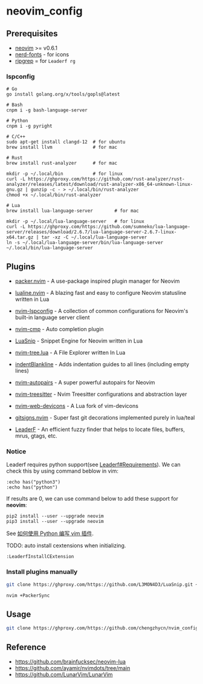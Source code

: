 # neovim_config
## Prerequisites
* [neovim](https://github.com/neovim/neovim/releases) >= v0.6.1
* [nerd-fonts](https://github.com/ryanoasis/nerd-fonts) - for icons
* [ripgrep](https://github.com/BurntSushi/ripgrep) = for `Leaderf rg`

### lspconfig

```
# Go
go install golang.org/x/tools/gopls@latest

# Bash
cnpm i -g bash-language-server

# Python
cnpm i -g pyright

# C/C++
sudo apt-get install clangd-12  # for ubuntu
brew install llvm               # for mac

# Rust
brew install rust-analyzer      # for mac

mkdir -p ~/.local/bin           # for linux
curl -L https://ghproxy.com/https://github.com/rust-analyzer/rust-analyzer/releases/latest/download/rust-analyzer-x86_64-unknown-linux-gnu.gz | gunzip -c - > ~/.local/bin/rust-analyzer
chmod +x ~/.local/bin/rust-analyzer

# Lua
brew install lua-language-server        # for mac

mkdir -p ~/.local/lua-language-server   # for linux
curl -L https://ghproxy.com/https://github.com/sumneko/lua-language-server/releases/download/2.6.7/lua-language-server-2.6.7-linux-x64.tar.gz | tar -xz -C ~/.local/lua-language-server
ln -s ~/.local/lua-language-server/bin/lua-language-server ~/.local/bin/lua-language-server
```

## Plugins

* [packer.nvim](https://github.com/wbthomason/packer.nvim) - A use-package inspired plugin manager for Neovim

* [lualine.nvim](https://github.com/nvim-lualine/lualine.nvim) - A blazing fast and easy to configure Neovim statusline written in Lua

* [nvim-lspconfig](https://github.com/neovim/nvim-lspconfig) - A collection of common configurations for Neovim's built-in language server client

* [nvim-cmp](https://github.com/hrsh7th/nvim-cmp) - Auto completion plugin

* [LuaSnip](https://github.com/L3MON4D3/LuaSnip) - Snippet Engine for Neovim written in Lua

* [nvim-tree.lua](https://github.com/kyazdani42/nvim-tree.lua) - A File Explorer written In Lua

* [indentBlankline](https://github.com/lukas-reineke/indent-blankline.nvim) - Adds indentation guides to all lines (including empty lines)

* [nvim-autopairs](https://github.com/windwp/nvim-autopairs) - A super powerful autopairs for Neovim

* [nvim-treesitter](https://github.com/nvim-treesitter/nvim-treesitter) - Nvim Treesitter configurations and abstraction layer

* [nvim-web-devicons](https://github.com/kyazdani42/nvim-web-devicons) - A Lua fork of vim-devicons

* [gitsigns.nvim](https://github.com/lewis6991/gitsigns.nvim) - Super fast git decorations implemented purely in lua/teal

* [LeaderF](https://github.com/Yggdroot/LeaderF) - An efficient fuzzy finder that helps to locate files, buffers, mrus, gtags, etc.

### Notice

Leaderf requires python support(see [Leaderf#Requirements](https://github.com/Yggdroot/LeaderF#requirements)). We can check this by using command beblow in vim:

```
:echo has("python3")
:echo has("python")
```

If results are 0, we can use command below to add these support for **neovim**:

```
pip2 install --user --upgrade neovim
pip3 install --user --upgrade neovim
```

See [如何使用 Python 编写 vim 插件](https://www.v2ex.com/t/410079).

TODO: auto install cextensions when initializing.
```
:LeaderfInstallCExtension
```

### Install plugins manually

```bash
git clone https://ghproxy.com/https://github.com/L3MON4D3/LuaSnip.git ~/.local/share/nvim/site/pack/packer/start/LuaSnip

nvim +PackerSync
```

## Usage

```bash
git clone https://ghproxy.com/https://github.com/chengzhycn/nvim_config.git ~/.config/nvim/
```

## Reference

* https://github.com/brainfucksec/neovim-lua
* https://github.com/ayamir/nvimdots/tree/main
* https://github.com/LunarVim/LunarVim

